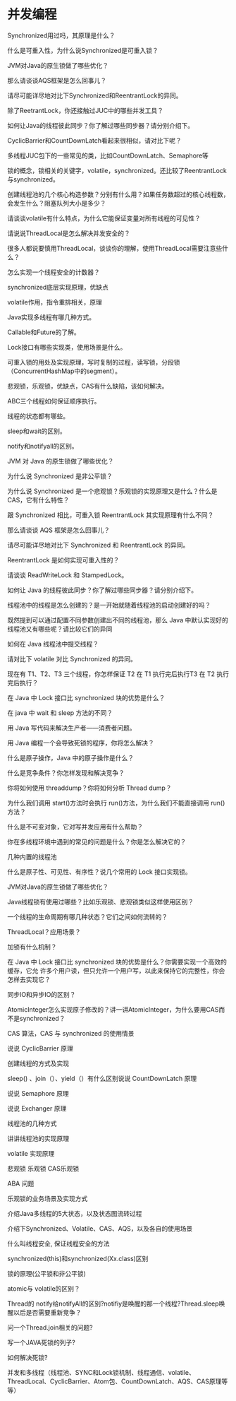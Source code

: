# 并发编程


Synchronized用过吗，其原理是什么？

什么是可重入性，为什么说Synchronized是可重入锁？

JVM对Java的原生锁做了哪些优化？

那么请谈谈AQS框架是怎么回事儿？

请尽可能详尽地对比下Synchronized和ReentrantLock的异同。

除了ReetrantLock，你还接触过JUC中的哪些并发工具？

如何让Java的线程彼此同步？你了解过哪些同步器？请分别介绍下。

CyclicBarrier和CountDownLatch看起来很相似，请对比下呢？

多线程JUC包下的一些常见的类，比如CountDownLatch、Semaphore等

锁的概念，锁相关的关键字，volatile，synchronized。还比较了ReentrantLock与synchronized。

创建线程池的几个核心构造参数？分别有什么用？如果任务数超过的核心线程数，会发生什么？阻塞队列大小是多少？

请谈谈volatile有什么特点，为什么它能保证变量对所有线程的可见性？

请说说ThreadLocal是怎么解决并发安全的？

很多人都说要慎用ThreadLocal，谈谈你的理解，使用ThreadLocal需要注意些什么？

怎么实现一个线程安全的计数器？

synchronized底层实现原理，优缺点

volatile作用，指令重排相关，原理

Java实现多线程有哪几种方式。

Callable和Future的了解。

Lock接口有哪些实现类，使用场景是什么。

可重入锁的用处及实现原理，写时复制的过程，读写锁，分段锁（ConcurrentHashMap中的segment）。

悲观锁，乐观锁，优缺点，CAS有什么缺陷，该如何解决。

ABC三个线程如何保证顺序执行。

线程的状态都有哪些。

sleep和wait的区别。

notify和notifyall的区别。

JVM 对 Java 的原生锁做了哪些优化？

为什么说 Synchronized 是非公平锁？

为什么说 Synchronized 是一个悲观锁？乐观锁的实现原理又是什么？什么是 CAS，它有什么特性？

跟 Synchronized 相比，可重入锁 ReentrantLock 其实现原理有什么不同？

那么请谈谈 AQS 框架是怎么回事儿？

请尽可能详尽地对比下 Synchronized 和 ReentrantLock 的异同。

ReentrantLock 是如何实现可重入性的？

请谈谈 ReadWriteLock 和 StampedLock。

如何让 Java 的线程彼此同步？你了解过哪些同步器？请分别介绍下。

线程池中的线程是怎么创建的？是一开始就随着线程池的启动创建好的吗？

既然提到可以通过配置不同参数创建出不同的线程池，那么 Java 中默认实现好的线程池又有哪些呢？请比较它们的异同

如何在 Java 线程池中提交线程？

请对比下 volatile 对比 Synchronized 的异同。

现在有 T1、T2、T3 三个线程，你怎样保证 T2 在 T1 执行完后执行T3 在 T2 执行完后执行？

在 Java 中 Lock 接口比 synchronized 块的优势是什么？

在 java 中 wait 和 sleep 方法的不同？

用 Java 写代码来解决生产者——消费者问题。

用 Java 编程一个会导致死锁的程序，你将怎么解决？

什么是原子操作，Java 中的原子操作是什么？

什么是竞争条件？你怎样发现和解决竞争？

你将如何使用 threaddump？你将如何分析 Thread dump？

为什么我们调用 start()方法时会执行 run()方法，为什么我们不能直接调用 run()方法？

什么是不可变对象，它对写并发应用有什么帮助？

你在多线程环境中遇到的常见的问题是什么？你是怎么解决它的？

几种内置的线程池

什么是原子性、可见性、有序性？说几个常用的 Lock 接口实现锁。

JVM对Java的原生锁做了哪些优化？

Java线程锁有使用过哪些？比如乐观锁、悲观锁类似这样使用区别？

一个线程的生命周期有哪几种状态？它们之间如何流转的？

ThreadLocal？应用场景？

加锁有什么机制？

在 Java 中 Lock 接口比 synchronized 块的优势是什么？你需要实现一个高效的缓存，它允 许多个用户读，但只允许一个用户写，以此来保持它的完整性，你会怎样去实现它？

同步IO和异步IO的区别？

AtomicInteger怎么实现原子修改的？讲一讲AtomicInteger，为什么要用CAS而不是synchronized？

CAS 算法，CAS 与 synchronized 的使用情景

说说 CyclicBarrier 原理

创建线程的方式及实现

sleep() 、join（）、yield（）有什么区别说说 CountDownLatch 原理

说说 Semaphore 原理

说说 Exchanger 原理

线程池的几种方式

讲讲线程池的实现原理

volatile 实现原理

悲观锁 乐观锁 CAS乐观锁 

ABA 问题

乐观锁的业务场景及实现方式

介绍Java多线程的5大状态，以及状态图流转过程

介绍下Synchronized、Volatile、CAS、AQS，以及各自的使用场景

什么叫线程安全, 保证线程安全的方法

synchronized(this)和synchronized(Xx.class)区别

锁的原理(公平锁和非公平锁)

atomic与 volatile的区别？

Thread的 notify给notifyAll的区别?notifiy是唤醒的那一个线程?Thread.sleep唤醒以后是否需要重新竞争？

问一个Thread.join相关的问题?

写一个JAVA死锁的列子?

如何解决死锁?

并发和多线程（线程池、SYNC和Lock锁机制、线程通信、volatile、ThreadLocal、CyclicBarrier、Atom包、CountDownLatch、AQS、CAS原理等等）

